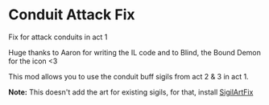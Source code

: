 # Conduit Attack Fix
Fix for attack conduits in act 1

Huge thanks to Aaron for writing the IL code and to Blind, the Bound Demon for the icon <3

This mod allows you to use the conduit buff sigils from act 2 & 3 in act 1.

**Note:** This doesn't add the art for existing sigils, for that, install [SigilArtFix](https://inscryption.thunderstore.io/package/MADH95Mods/SigilArtPatch/)
